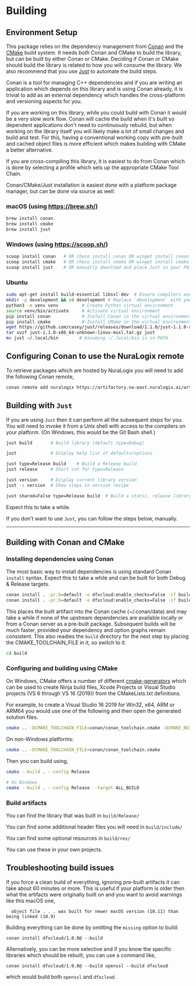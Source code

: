 # Building

## Environment Setup

This package relies on the dependency management from [Conan](https://conan.io/)
and the [CMake](https://cmake.org/) build system. It needs *both* Conan and
CMake to build the library, but can be built by either Conan or CMake. Deciding
if Conan or CMake should build the library is related to how you will consume
the library. We also recommend that you use
[Just](https://github.com/casey/just) to automate the build steps.

Conan is a tool for managing C++ dependencies and if you are writing an
application which depends on this library and is using Conan already, it is
trivial to add as an external dependency which handles the cross-platform and
versioning aspects for you.

If you are working on this library, while you could build with Conan it would be
a very slow work flow. Conan will cache the build when it's built so dependent
applications don't need to continuously rebuild, but when working on the library
itself you will likely make a lot of small changes and build and test. For this,
having a conventional working copy with pre-built and cached object files is
more efficient which makes building with CMake a better alternative.

If you are cross-compiling this library, it is easiest to do from Conan which is
done by selecting a profile which sets up the appropriate CMake Tool Chain.

Conan/CMake/Just installation is easiest done with a platform package manager,
but can be done via source as well:

### macOS (using https://brew.sh/)

```bash
brew install conan
brew install cmake
brew install just
```

### Windows (using https://scoop.sh/)

```bash
scoop install conan   # OR choco install conan OR winget install conan
scoop install cmake   # OR choco install cmake OR winget install cmake
scoop install just    # OR manually download and place Just in your PATH
```

### Ubuntu

```bash
sudo apt-get install build-essential libssl-dev  # Ensure compilers and SSL libraries
mkdir -p development && cd development # Replace `development` with you preferred directory
python3 -m venv venv         # Create Python virtual environment
source venv/bin/activate     # Activate virtual environment
pip install conan            # Install Conan in the virtual environment
pip install cmake            # Install CMake in the virtual environment
wget https://github.com/casey/just/releases/download/1.1.0/just-1.1.0-x86_64-unknown-linux-musl.tar.gz
tar xvzf just-1.1.0-x86_64-unknown-linux-musl.tar.gz just
mv just ~/.local/bin        # Assuming ~/.local/bin is in PATH
```

## Configuring Conan to use the NuraLogix remote

To retrieve packages which are hosted by NuraLogix you will need to add the
following Conan remote,

```bash
conan remote add nuralogix https://artifactory.na-east.nuralogix.ai/artifactory/api/conan/conan
```

## Building with `Just`

If you are using `Just` then it can perform all the subsequent steps for you.
You will need to invoke it from a Unix shell with access to the compilers on
your platform. (On Windows, this would be the Git Bash shell.)

```bash
just build       # Build library (default type=Debug)

just             # Display help list of defaults/options

just type=Release build    # Build a Release build
just release     # Short cut for type=Release

just version     # Display current library version
just -s version  # Show steps in version recipe

just shared=False type=Release build  # Build a static, release library
```

Expect this to take a while.

If you don't want to use `Just`, you can follow the steps below, manually.

---

## Building with Conan and CMake

### Installing dependencies using Conan

The most basic way to install dependencies is using standard Conan `install`
syntax. Expect this to take a while and can be built for both Debug & Release
targets.

```bash
conan install . -pr:b=default -o dfxcloud:enable_checks=False -if build --build missing -s build_type=Debug
conan install . -pr:b=default -o dfxcloud:enable_checks=False -if build --build missing -s build_type=Release
```

This places the built artifact into the Conan cache (~/.conan/data) and may take
a while if none of the upstream dependencies are available locally or from a
Conan server as a pre-built package. Subsequent builds will be much faster,
provided your dependency and option graphs remain consistent. This also readies
the `build` directory for the next step by placing the CMAKE_TOOLCHAIN_FILE
in it, so switch to it.

```bash
cd build
```

### Configuring and building using CMake

On Windows, CMake offers a number of different
[cmake-generators](https://cmake.org/cmake/help/latest/manual/cmake-generators.7.html)
which can be used to create Ninja build files, Xcode Projects or Visual Studio
projects (VS 6 through VS 16 (2019)) from the CMakeLists.txt definitions.

For example, to create a Visual Studio 16 2019 for Win32, x64, ARM or ARM64 you
would use one of the following and then open the generated solution files.

```bash
cmake .. -DCMAKE_TOOLCHAIN_FILE=conan/conan_toolchain.cmake -DCMAKE_BUILD_TYPE=Release -G "Visual Studio 16 2019" -A x64
```

On non-Windows platforms:

```bash
cmake .. -DCMAKE_TOOLCHAIN_FILE=conan/conan_toolchain.cmake
```

Then you can build using,

```bash
cmake --build . --config Release

# On Windows
cmake --build . --config Release --target ALL_BUILD
```

### Build artifacts

You can find the library that was built in `build/Release/`

You can find some additional header files you will need in `build/include/`

You can find some optional resources in `build/res/`

You can use these in your own projects.

## Troubleshooting build issues

If you force a clean build of everything, ignoring pre-built artifacts it can
take about 60 minutes or more. This is useful if your platform is older then
what the artifacts were originally built on and you want to avoid warnings like
this macOS one,

```shell
  object file . . . was built for newer macOS version (10.11) than being linked (10.9)
```

Building everything can be done by omitting the `missing` option to build:

```shell
conan install dfxcloud/1.0.0@ --build
```

Alternatively, you can be more selective and if you know the specific libraries
which should be rebuilt, you can use a command like,

```shell
conan install dfxcloud/1.0.0@ --build openssl --build dfxcloud
```

which would build both `openssl` and `dfxcloud`.
